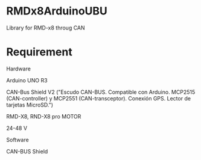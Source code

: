 # RMDx8ArduinoUBU
Library for RMD-x8 throug CAN

# Requirement
Hardware

Arduino UNO R3

CAN-Bus Shield V2 ("Escudo CAN-BUS. Compatible con Arduino. MCP2515 (CAN-controller) y MCP2551 (CAN-transceptor). Conexión GPS. Lector de tarjetas MicroSD.")

RMD-X8, RND-X8 pro MOTOR

24-48 V

Software

CAN-BUS Shield
